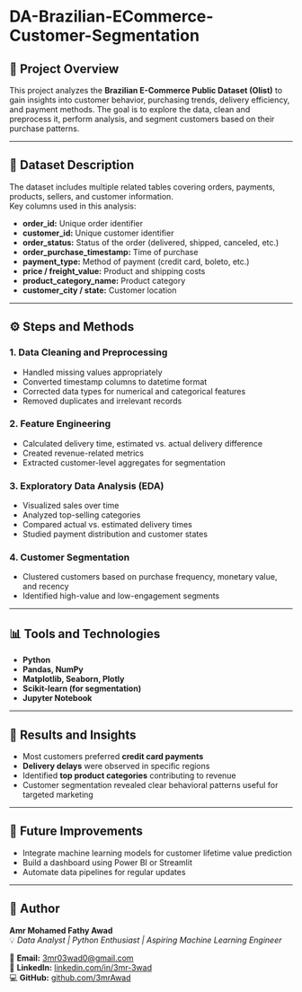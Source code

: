 # DA-Brazilian-ECommerce-Customer-Segmentation

## 🧠 Project Overview
This project analyzes the **Brazilian E-Commerce Public Dataset (Olist)** to gain insights into customer behavior, purchasing trends, delivery efficiency, and payment methods. The goal is to explore the data, clean and preprocess it, perform analysis, and segment customers based on their purchase patterns.

---

## 📂 Dataset Description
The dataset includes multiple related tables covering orders, payments, products, sellers, and customer information.  
Key columns used in this analysis:

- **order_id:** Unique order identifier  
- **customer_id:** Unique customer identifier  
- **order_status:** Status of the order (delivered, shipped, canceled, etc.)  
- **order_purchase_timestamp:** Time of purchase  
- **payment_type:** Method of payment (credit card, boleto, etc.)  
- **price / freight_value:** Product and shipping costs  
- **product_category_name:** Product category  
- **customer_city / state:** Customer location

---

## ⚙️ Steps and Methods

### 1. Data Cleaning and Preprocessing
- Handled missing values appropriately  
- Converted timestamp columns to datetime format  
- Corrected data types for numerical and categorical features  
- Removed duplicates and irrelevant records

### 2. Feature Engineering
- Calculated delivery time, estimated vs. actual delivery difference  
- Created revenue-related metrics  
- Extracted customer-level aggregates for segmentation

### 3. Exploratory Data Analysis (EDA)
- Visualized sales over time  
- Analyzed top-selling categories  
- Compared actual vs. estimated delivery times  
- Studied payment distribution and customer states

### 4. Customer Segmentation
- Clustered customers based on purchase frequency, monetary value, and recency  
- Identified high-value and low-engagement segments

---

## 📊 Tools and Technologies
- **Python**
- **Pandas, NumPy**
- **Matplotlib, Seaborn, Plotly**
- **Scikit-learn (for segmentation)**
- **Jupyter Notebook**

---

## 🧩 Results and Insights
- Most customers preferred **credit card payments**
- **Delivery delays** were observed in specific regions
- Identified **top product categories** contributing to revenue
- Customer segmentation revealed clear behavioral patterns useful for targeted marketing

---

## 🚀 Future Improvements
- Integrate machine learning models for customer lifetime value prediction  
- Build a dashboard using Power BI or Streamlit  
- Automate data pipelines for regular updates

---

## 💼 Author
**Amr Mohamed Fathy Awad**  
💡 *Data Analyst | Python Enthusiast | Aspiring Machine Learning Engineer*  

📧 **Email:** [3mr03wad0@gmail.com](mailto:3mr03wad0@gmail.com)  
🔗 **LinkedIn:** [linkedin.com/in/3mr-3wad](https://linkedin.com/in/3mr-3wad)  
💻 **GitHub:** [github.com/3mrAwad](https://github.com/3mrAwad)
